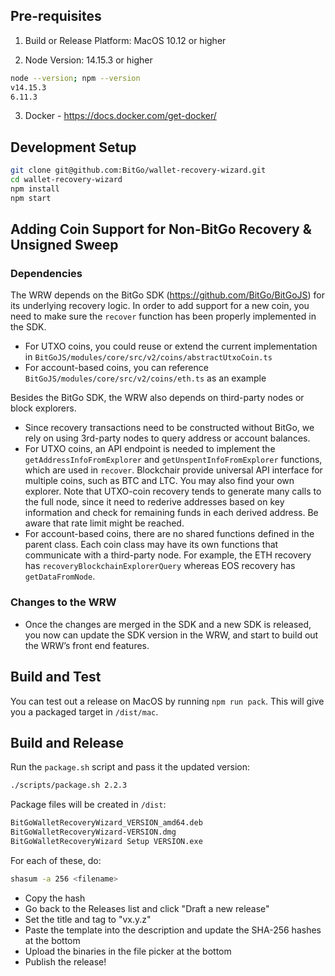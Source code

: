 
## Pre-requisites

1) Build or Release Platform: MacOS 10.12 or higher

2) Node Version: 14.15.3 or higher
```bash
node --version; npm --version
v14.15.3
6.11.3
```

3) Docker - https://docs.docker.com/get-docker/

## Development Setup
```bash
git clone git@github.com:BitGo/wallet-recovery-wizard.git
cd wallet-recovery-wizard
npm install
npm start
```
## Adding Coin Support for Non-BitGo Recovery & Unsigned Sweep

### Dependencies

The WRW depends on the BitGo SDK (https://github.com/BitGo/BitGoJS) for its underlying recovery logic. In order to add support for a new coin, you need to make sure the `recover` function has been properly implemented in the SDK. 

* For UTXO coins, you could reuse or extend the current implementation in `BitGoJS/modules/core/src/v2/coins/abstractUtxoCoin.ts` 
* For account-based coins, you can reference `BitGoJS/modules/core/src/v2/coins/eth.ts` as an example

Besides the BitGo SDK, the WRW also depends on third-party nodes or block explorers.

* Since recovery transactions need to be constructed without BitGo, we rely on using 3rd-party nodes to query address or account balances.
* For UTXO coins, an API endpoint is needed to implement the `getAddressInfoFromExplorer` and `getUnspentInfoFromExplorer` functions, which are used in `recover`. Blockchair provide universal API interface for multiple coins, such as BTC and LTC. You may also find
your own explorer. Note that UTXO-coin recovery tends to generate many calls to the full node, since it need to rederive addresses based on key information and check for remaining funds in each derived address. Be aware that rate limit might be reached.
* For account-based coins, there are no shared functions defined in the parent class. Each coin class may have its own functions that communicate with a third-party node. For example, the ETH recovery has `recoveryBlockchainExplorerQuery` whereas EOS recovery has `getDataFromNode`. 

### Changes to the WRW
* Once the changes are merged in the SDK and a new SDK is released, you now can update the SDK version in the WRW, and start to build out the WRW’s front end features.

## Build and Test
You can test out a release on MacOS by running `npm run pack`. This will give you a packaged target in `/dist/mac`.

## Build and Release
Run the `package.sh` script and pass it the updated version:
```bash
./scripts/package.sh 2.2.3
```

Package files will be created in `/dist`:
```bash
BitGoWalletRecoveryWizard_VERSION_amd64.deb
BitGoWalletRecoveryWizard-VERSION.dmg
BitGoWalletRecoveryWizard Setup VERSION.exe
```

For each of these, do:
```bash
shasum -a 256 <filename>
```

- Copy the hash
- Go back to the Releases list and click "Draft a new release"
- Set the title and tag to "vx.y.z"
- Paste the template into the description and update the SHA-256 hashes at the bottom
- Upload the binaries in the file picker at the bottom
- Publish the release!
